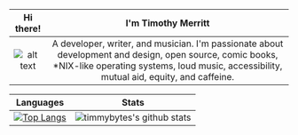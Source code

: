 | Hi there!                  | I'm Timothy Merritt |
:-------------------------:|:-------------------------:
| <img src="https://timmybytes.com/img/avatar_eyebrow.png" alt="alt text" min-width="200px" min-height="200px"> | A developer, writer, and musician. I'm passionate about development and design, open source, comic books, *NIX-like operating systems, loud music, accessibility, mutual aid, equity, and caffeine. |

Languages             |  Stats
:-------------------------:|:-------------------------:
[![Top Langs](https://github-readme-stats.vercel.app/api/top-langs/?username=timmybytes&layout=compact&theme=onedark)](https://github.com/anuraghazra/github-readme-stats)  |  ![timmybytes's github stats](https://github-readme-stats.vercel.app/api?username=timmybytes&show_icons=true&theme=onedark )

<!--
**timmybytes/timmybytes** is a ✨ _special_ ✨ repository because its `README.md` (this file) appears on your GitHub profile.

Here are some ideas to get you started:

- 🔭 I’m currently working on ...
- 🌱 I’m currently learning ...
- 👯 I’m looking to collaborate on ...
- 🤔 I’m looking for help with ...
- 💬 Ask me about ...
- 📫 How to reach me: ...
- 😄 Pronouns: ...
- ⚡ Fun fact: ...
-->
